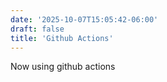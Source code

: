 ```yaml
---
date: '2025-10-07T15:05:42-06:00'
draft: false
title: 'Github Actions'
---
```

Now using github actions
